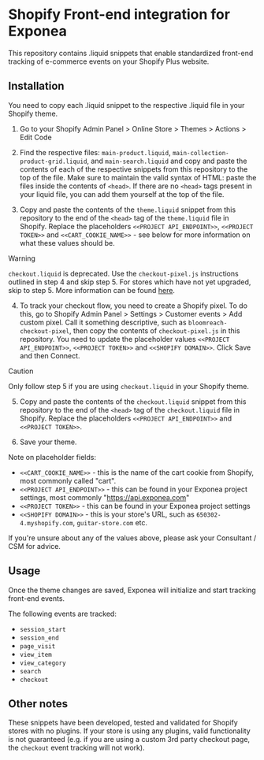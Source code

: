 # Shopify Front-end integration for Exponea

This repository contains .liquid snippets that enable standardized front-end tracking of e-commerce events on your Shopify Plus website.

## Installation

You need to copy each .liquid snippet to the respective .liquid file in your Shopify theme.

1. Go to your Shopify Admin Panel > Online Store > Themes > Actions > Edit Code

2. Find the respective files: `main-product.liquid`, `main-collection-product-grid.liquid`, and `main-search.liquid` and copy and paste the contents of each of the respective snippets from this repository to the top of the file. Make sure to maintain the valid syntax of HTML: paste the files inside the contents of `<head>`. If there are no `<head>` tags present in your liquid file, you can add them yourself at the top of the file.

3. Copy and paste the contents of the `theme.liquid` snippet from this repository to the end of the `<head>` tag of the `theme.liquid` file in Shopify. Replace the placeholders `<<PROJECT API_ENDPOINT>>`, `<<PROJECT TOKEN>>` and `<<CART_COOKIE_NAME>>` - see below for more information on what these values should be.

> [!WARNING]
> `checkout.liquid` is deprecated. Use the `checkout-pixel.js` instructions outlined in step 4 and skip step 5. For stores which have not yet upgraded, skip to step 5. More information can be found [here](https://shopify.dev/docs/themes/architecture/layouts/checkout-liquid). 

4. To track your checkout flow, you need to create a Shopify pixel. To do this, go to Shopify Admin Panel > Settings > Customer events > Add custom pixel. Call it something descriptive, such as `bloomreach-checkout-pixel`, then copy the contents of `checkout-pixel.js` in this repository. You need to update the placeholder values `<<PROJECT API_ENDPOINT>>`, `<<PROJECT TOKEN>>` and `<<SHOPIFY DOMAIN>>`. Click Save and then Connect.

> [!CAUTION]
> Only follow step 5 if you are using `checkout.liquid` in your Shopify theme.

5. Copy and paste the contents of the `checkout.liquid` snippet from this repository to the end of the `<head>` tag of the `checkout.liquid` file in Shopify. Replace the placeholders `<<PROJECT API_ENDPOINT>>` and `<<PROJECT TOKEN>>`.

6. Save your theme.

Note on placeholder fields:

- `<<CART_COOKIE_NAME>>` - this is the name of the cart cookie from Shopify, most commonly called "cart".
- `<<PROJECT API_ENDPOINT>>` - this can be found in your Exponea project settings, most commonly "https://api.exponea.com"
- `<<PROJECT TOKEN>>` - this can be found in your Exponea project settings
- `<<SHOPIFY DOMAIN>>` - this is your store's URL, such as `650302-4.myshopify.com`, `guitar-store.com` etc.

If you're unsure about any of the values above, please ask your Consultant / CSM for advice.

## Usage

Once the theme changes are saved, Exponea will initialize and start tracking front-end events.

The following events are tracked:
- `session_start`
- `session_end` 
- `page_visit`
- `view_item`
- `view_category`
- `search`
- `checkout`

## Other notes

These snippets have been developed, tested and validated for Shopify stores with no plugins. If your store is using any plugins, valid functionality is not guaranteed (e.g. if you are using a custom 3rd party checkout page, the `checkout` event tracking will not work).